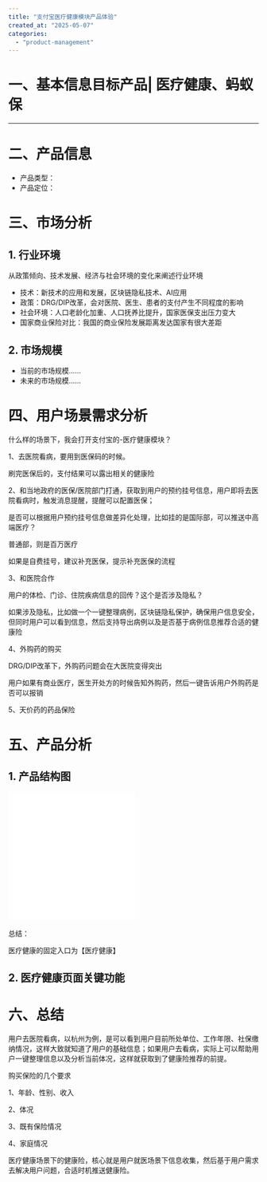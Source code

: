 ```yaml
---
title: "支付宝医疗健康模块产品体验"
created_at: "2025-05-07"
categories:
  - "product-management"
---
```


# 一、基本信息**目标产品**|  医疗健康、蚂蚁保  
---
  
# 二、产品信息

  * 产品类型：
  * 产品定位：

# 三、市场分析

## 1\. 行业环境

从政策倾向、技术发展、经济与社会环境的变化来阐述行业环境

  * 技术：新技术的应用和发展，区块链隐私技术、AI应用
  * 政策：DRG/DIP改革，会对医院、医生、患者的支付产生不同程度的影响
  * 社会环境：人口老龄化加重、人口抚养比提升，国家医保支出压力变大
  * 国家商业保险对比：我国的商业保险发展距离发达国家有很大差距

## 2\. 市场规模

  * 当前的市场规模......
  * 未来的市场规模......

# 四、用户场景需求分析

什么样的场景下，我会打开支付宝的-医疗健康模块？

1、去医院看病，要用到医保码的时候。

刷完医保后的，支付结果可以露出相关的健康险

2、和当地政府的医保/医院部门打通，获取到用户的预约挂号信息，用户即将去医院看病时，触发消息提醒，提醒可以配置医保；

是否可以根据用户预约挂号信息做差异化处理，比如挂的是国际部，可以推送中高端医疗？

普通部，则是百万医疗

如果是自费挂号，建议补充医保，提示补充医保的流程

3、和医院合作

用户的体检、门诊、住院疾病信息的回传？这个是否涉及隐私？

如果涉及隐私，比如做一个一键整理病例，区块链隐私保护，确保用户信息安全，但同时用户可以看到信息，然后支持导出病例以及是否基于病例信息推荐合适的健康险

4、外购药的购买

DRG/DIP改革下，外购药问题会在大医院变得突出

用户如果有商业医疗，医生开处方的时候告知外购药，然后一键告诉用户外购药是否可以报销

5、天价药的药品保险

# 五、产品分析

## 1\. 产品结构图

![](/assets/images/zhi-fu-bao-yi-liao-jian-kang-mo-kuai-chan-pin-ti-yan/image_48.png)

总结：

医疗健康的固定入口为【医疗健康】

## 2\. 医疗健康页面关键功能

# 六、总结

用户去医院看病，以杭州为例，是可以看到用户目前所处单位、工作年限、社保缴纳情况，这样大致就知道了用户的基础信息；如果用户去看病，实际上可以帮助用户一键整理信息以及分析当前体况，这样就获取到了健康险推荐的前提。

购买保险的几个要求

1、年龄、性别、收入

2、体况

3、既有保险情况

4、家庭情况

医疗健康场景下的健康险，核心就是用户就医场景下信息收集，然后基于用户需求去解决用户问题，合适时机推送健康险。
